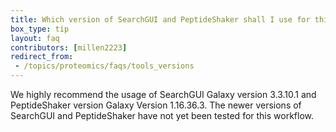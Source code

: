 ```yaml
---
title: Which version of SearchGUI and PeptideShaker shall I use for this tutorial?
box_type: tip
layout: faq
contributors: [millen2223]
redirect_from:
 - /topics/proteomics/faqs/tools_versions
---
```


We highly recommend the usage of SearchGUI Galaxy version 3.3.10.1 and PeptideShaker version Galaxy Version 1.16.36.3. The newer versions of SearchGUI and PeptideShaker have not yet been tested for this workflow.
